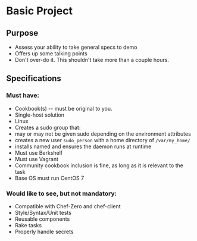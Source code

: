 # Basic Project

## Purpose

* Assess your ability to take general specs to demo
* Offers up some talking points
* Don't over-do it. This shouldn't take more than a couple hours.

## Specifications

### Must have:

* Cookbook(s) -- must be original to you.
* Single-host solution
* Linux
* Creates a sudo group that:
 * may or may not be given sudo depending on the environment attributes
 * creates a new user `sudo_person` with a home directory of `/var/my_home/`
* installs named and ensures the daemon runs at runtime
* Must use Berkshelf
* Must use Vagrant
* Community cookbook inclusion is fine, as long as it is relevant to the task
* Base OS must run CentOS 7

### Would like to see, but not mandatory:


* Compatible with Chef-Zero and chef-client
* Style/Syntax/Unit tests
* Reusable components
* Rake tasks
* Properly handle secrets

